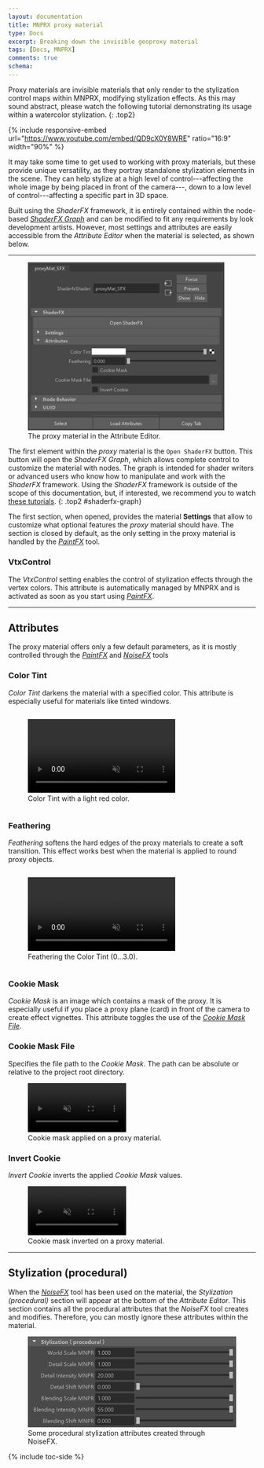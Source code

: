 ```yaml
---
layout: documentation
title: MNPRX proxy material
type: Docs
excerpt: Breaking down the invisible geoproxy material
tags: [Docs, MNPRX]
comments: true
schema:
---
```


Proxy materials are invisible materials that only render to the stylization control maps within MNPRX, modifying stylization effects. As this may sound abstract, please watch the following tutorial demonstrating its usage within a watercolor stylization.
{: .top2}

{% include responsive-embed url="https://www.youtube.com/embed/QD9cX0Y8WRE" ratio="16:9" width="90%" %}

It may take some time to get used to working with proxy materials, but these provide unique versatility, as they portray standalone stylization elements in the scene. They can help stylize at a high level of control---affecting the whole image by being placed in front of the camera---, down to a low level of control---affecting a specific part in 3D space.

Built using the _ShaderFX_ framework, it is entirely contained within the node-based [_ShaderFX Graph_](#shaderfx-graph) and can be modified to fit any requirements by look development artists. However, most settings and attributes are easily accessible from the _Attribute Editor_ when the material is selected, as shown below.

-------------

<figure class="pull-right">
	<img src="/images/MNPRX/proxy/node-AE.png" alt="MNPRX proxy material node"  style="width: 400px">
	<figcaption>The proxy material in the Attribute Editor.</figcaption>
</figure>

The first element within the _proxy_ material is the `Open ShaderFX` button. This button will open the _ShaderFX Graph_, which allows complete control to customize the material with nodes. The graph is intended for shader writers or advanced users who know how to manipulate and work with the _ShaderFX_ framework. Using the _ShaderFX_ framework is outside of the scope of this documentation, but, if interested, we recommend you to watch [these tutorials](https://www.youtube.com/watch?v=wWc9_eqbGUI&list=PLOKJUFwsV5SotMRNNxxmbVjlyz7R7mdoc).
{: .top2 #shaderfx-graph}

The first section, when opened, provides the material **Settings** that allow to customize what optional features the _proxy_ material should have. The section is closed by default, as the only setting in the proxy material is handled by the [_PaintFX_](./../paintfx) tool.

### VtxControl
The _VtxControl_ setting enables the control of stylization effects through the vertex colors. This attribute is automatically managed by MNPRX and is activated as soon as you start using [_PaintFX_](./../paintfx).

------------------

## Attributes
The proxy material offers only a few default parameters, as it is mostly controlled through the [_PaintFX_](./../paintfx) and [_NoiseFX_](./../noisefx) tools

### Color Tint
_Color Tint_ darkens the material with a specified color. This attribute is especially useful for materials like tinted windows.

<div class="pull-center">
	<figure style="display:inline-block;">
		<video autoplay loop muted playsinline style="height:150px">
			<source src="/images/MNPRX/proxy/color-tint.mp4" type="video/mp4">
		</video>
		<figcaption>Color Tint with a light red color.</figcaption>
	</figure>
</div>

### Feathering
_Feathering_ softens the hard edges of the proxy materials to create a soft transition. This effect works best when the material is applied to round proxy objects.

<div class="pull-center">
	<figure style="display:inline-block;">
		<video autoplay loop muted playsinline style="height:150px">
			<source src="/images/MNPRX/proxy/feathering.mp4" type="video/mp4">
		</video>
		<figcaption>Feathering the Color Tint (0...3.0).</figcaption>
	</figure>
</div>

### Cookie Mask
_Cookie Mask_ is an image which contains a mask of the proxy. It is especially useful if you place a proxy plane (card) in front of the camera to create effect vignettes. This attribute toggles the use of the [_Cookie Mask File_](#cookie-mask-file).

### Cookie Mask File
Specifies the file path to the _Cookie Mask_. The path can be absolute or relative to the project root directory.  
<figure class="pull-center">
 <video autoplay loop muted playsinline style="width:200px">
   <source src="/images/MNPRX/proxy/cookie-mask.mp4" type="video/mp4">
 </video>
 <figcaption>Cookie mask applied on a proxy material.</figcaption>
</figure>

### Invert Cookie
_Invert Cookie_ inverts the applied _Cookie Mask_ values.

<figure class="pull-center">
 <video autoplay loop muted playsinline style="width:200px">
   <source src="/images/MNPRX/proxy/cookie-invert.mp4" type="video/mp4">
 </video>
 <figcaption>Cookie mask inverted on a proxy material.</figcaption>
</figure>

------------------

## Stylization (procedural)
When the [_NoiseFX_](./../noisefx) tool has been used on the material, the _Stylization (procedural)_ section will appear at the bottom of the _Attribute Editor_. This section contains all the procedural attributes that the _NoiseFX_ tool creates and modifies. Therefore, you can mostly ignore these attributes within the material.

<figure class="align-center">
	<img src="/images/MNPRX/stylization-proc-AE.png" alt="Stylization (procedural) attributes"  style="width: 500px">
	<figcaption>Some procedural stylization attributes created through NoiseFX.</figcaption>
</figure>

{% include toc-side %}
